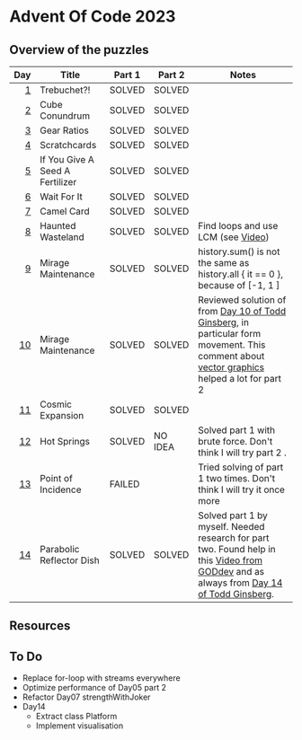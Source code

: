 # Advent Of Code 2023

## Overview of the puzzles

|  Day | Title                           | Part 1 | Part 2  | Notes                                                                                                                                          |
|-----:|---------------------------------|--------|---------|------------------------------------------------------------------------------------------------------------------------------------------------|
|  [1] | Trebuchet?!                     | SOLVED | SOLVED  |                                                                                                                                                |
|  [2] | Cube Conundrum                  | SOLVED | SOLVED  |                                                                                                                                                |
|  [3] | Gear Ratios                     | SOLVED | SOLVED  |                                                                                                                                                |
|  [4] | Scratchcards                    | SOLVED | SOLVED  |                                                                                                                                                |
|  [5] | If You Give A Seed A Fertilizer | SOLVED | SOLVED  |                                                                                                                                                |
|  [6] | Wait For It                     | SOLVED | SOLVED  |                                                                                                                                                |
|  [7] | Camel Card                      | SOLVED | SOLVED  |                                                                                                                                                |
|  [8] | Haunted Wasteland               | SOLVED | SOLVED  | Find loops and use LCM (see [Video])                                                                                                           |
|  [9] | Mirage Maintenance              | SOLVED | SOLVED  | history.sum() is not the same as history.all { it == 0 }, because of [-1, 1 ]                                                                  |
| [10] | Mirage Maintenance              | SOLVED | SOLVED  | Reviewed solution of from [Day 10 of Todd Ginsberg], in particular form movement. This comment about [vector graphics] helped a lot for part 2 |
| [11] | Cosmic Expansion                | SOLVED | SOLVED  |                                                                                                                                                |
| [12] | Hot Springs                     | SOLVED | NO IDEA | Solved part 1 with brute force. Don't think I will try part 2          .                                                                       |
| [13] | Point of Incidence              | FAILED |         | Tried solving of part 1 two times. Don't think I will try it once more                                                                         |
| [14] | Parabolic Reflector Dish        | SOLVED | SOLVED  | Solved part 1 by myself. Needed research for part two. Found help in this [Video from GODdev] and as always from [Day 14 of Todd Ginsberg].    |   

## Resources

## To Do

* Replace for-loop with streams everywhere
* Optimize performance of Day05 part 2
* Refactor Day07 strengthWithJoker
* Day14
  * Extract class Platform
  * Implement visualisation


[1]: src/main/kotlin/Day01.kt
[2]: src/main/kotlin/Day02.kt
[3]: src/main/kotlin/Day03.kt
[4]: src/main/kotlin/Day04.kt
[5]: src/main/kotlin/Day05.kt
[6]: src/main/kotlin/Day06.kt
[7]: src/main/kotlin/Day07.kt
[8]: src/main/kotlin/Day08.kt
[9]: src/main/kotlin/Day09.kt
[10]: src/main/kotlin/Day10.kt
[11]: src/main/kotlin/Day11.kt
[12]: src/main/kotlin/Day12.kt
[13]: src/main/kotlin/Day13.kt

[14]: src/main/kotlin/Day14.kt

[Video]: https://www.youtube.com/watch?v=UFa236NO4TU
[vector graphics]: https://www.reddit.com/r/adventofcode/comments/18fgddy/2023_day_10_part_2_using_a_rendering_algorithm_to/

[Day 10 of Todd Ginsberg]: https://todd.ginsberg.com/post/advent-of-code/2023/day10/

[Day 14 of Todd Ginsberg]: https://todd.ginsberg.com/post/advent-of-code/2023/day14/

[Video from GODdev]: https://www.youtube.com/watch?v=hxC3MmhyUDM

